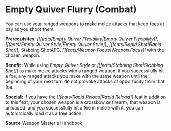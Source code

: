 ﻿---
cssclass: [feats]

---
# Empty Quiver Flurry (Combat)

You can use your ranged weapons to make melee attacks that keep foes at bay as you shoot them.

**Prerequisites:** _[[feats/Empty Quiver Flexibility|Empty Quiver Flexibility]]_, _[[feats/Empty Quiver Style|Empty Quiver Style]]_, _[[feats/Rapid Shot|Rapid Shot]]_, Stabbing ShotAPG, _[[feats/Weapon Focus|Weapon Focus]]_ with the chosen weapon.

**Benefit:** While using _Empty Quiver Style_ or _[[feats/Stabbing Shot|Stabbing Shot]]_ to make melee attacks with a ranged weapon, if you successfully hit a foe, any ranged attacks you make with the same weapon until the beginning of your next turn do not provoke attacks of opportunity from that foe.

**Special:** If you have the _[[feats/Rapid Reload|Rapid Reload]]_ feat in addition to this feat, your chosen weapon is a crossbow or firearm, that weapon is unloaded, and you successfully hit a foe in melee with it, you can automatically load it as a free action.

**Source** Weapon Master's Handbook